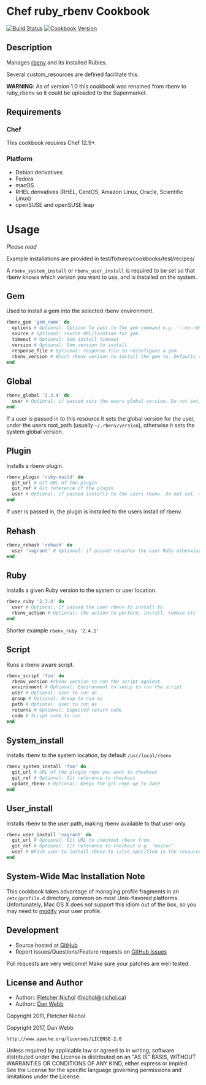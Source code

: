 # Chef ruby_rbenv Cookbook

[![Build Status](https://travis-ci.org/sous-chefs/ruby_rbenv.svg?branch=master)](https://travis-ci.org/sous-chefs/ruby_rbenv) [![Cookbook Version](https://img.shields.io/cookbook/v/ruby_rbenv.svg)](https://supermarket.chef.io/cookbooks/ruby_rbenv)

## Description

Manages [rbenv][rbenv_site] and its installed Rubies.

Several custom_resources are defined facilitate this.

**WARNING**: As of version 1.0 this cookbook was renamed from rbenv to ruby_rbenv so it could be uploaded to the Supermarket.

## Requirements

### Chef

This cookbook requires Chef 12.9+.

### Platform

- Debian derivatives
- Fedora
- macOS
- RHEL derivatives (RHEL, CentOS, Amazon Linux, Oracle, Scientific Linux)
- openSUSE and openSUSE leap

# Usage

_Please read_

Example installations are provided in test/fixtures/cookbooks/test/recipes/

A `rbenv_system_install` or `rbenv_user_install` is required to be set so that rbenv knows which version you want to use, and is installed on the system.

## Gem

Used to install a gem into the selected rbenv environment.

```ruby
rbenv_gem 'gem_name' do
  options # Optional: Options to pass to the gem command e.g. '--no-rdoc --no-ri'
  source # Optional: source URL/location for gem.
  timeout # Optional: Gem install timeout
  version # Optional: Gem version to install
  response_file # Optional: response file to reconfigure a gem
  rbenv_version # Which rbenv verison to install the gem to. Defaults to global
end
```

## Global

```ruby
rbenv_global '2.3.4' do
  user # Optional: if passed sets the users global version. Do not set, to set the systems global version
end
```

If a user is passed in to this resource it sets the global version for the user, under the users root_path (usually `~/.rbenv/version`), otherwise it sets the system global version.

## Plugin

Installs a rbenv plugin.

```ruby
rbenv_plugin 'ruby-build' do
  git_url # Git URL of the plugin
  git_ref # Git reference of the plugin
  user # Optional: if passed installs to the users rbenv. Do not set, to set installs to the system rbenv.
end
```

If user is passed in, the plugin is installed to the users install of rbenv.

## Rehash

```ruby
rbenv_rehash 'rehash' do
  user 'vagrant' # Optional: if passed rehashes the user Ruby otherwise rehashes the system rbenv
end
```

## Ruby

Installs a given Ruby version to the system or user location.

```ruby
rbenv_ruby '2.3.4' do
  user # Optional: If passed the user rbenv to install to
  rbenv_action # Optional: the action to perform, install, remove etc
end
```

Shorter example `rbenv_ruby '2.4.1'`

## Script

Runs a rbenv aware script.

```ruby
rbenv_script 'foo' do
  rbenv_version #rbenv version to run the script against
  environment # Optional: Environment to setup to run the script
  user # Optional: User to run as
  group # Optional: Group to run as
  path # Optional: User to run as
  returns # Optional: Expected return code
  code # Script code to run
end
```

## System_install

Installs rbenv to the system location, by default `/usr/local/rbenv`

```ruby
rbenv_system_install 'foo' do
  git_url # URL of the plugin repo you want to checkout
  git_ref # Optional: Git reference to checkout
  update_rbenv # Optional: Keeps the git repo up to date
end
```

## User_install

Installs rbenv to the user path, making rbenv available to that user only.

```ruby
rbenv_user_install 'vagrant' do
  git_url # Optional: Git URL to checkout rbenv from.
  git_ref # Optional: Git reference to checkout e.g. 'master'
  user # Which user to install rbenv to (also specified in the resources name above)
end
```

## System-Wide Mac Installation Note

This cookbook takes advantage of managing profile fragments in an `/etc/profile.d` directory, common on most Unix-flavored platforms. Unfortunately, Mac OS X does not support this idiom out of the box, so you may need to [modify][mac_profile_d] your user profile.

## Development

- Source hosted at [GitHub][repo]
- Report issues/Questions/Feature requests on [GitHub Issues][issues]

Pull requests are very welcome! Make sure your patches are well tested.

## License and Author

- Author:: [Fletcher Nichol][fnichol] ([fnichol@nichol.ca](mailto:fnichol@nichol.ca))
- Author:: [Dan Webb][damacus]

Copyright 2011, Fletcher Nichol

Copyright 2017, Dan Webb

```
http://www.apache.org/licenses/LICENSE-2.0
```

Unless required by applicable law or agreed to in writing, software distributed under the License is distributed on an "AS IS" BASIS, WITHOUT WARRANTIES OR CONDITIONS OF ANY KIND, either express or implied. See the License for the specific language governing permissions and limitations under the License.

[custom_resources]: https://docs.chef.io/custom_resources.html
[damacus]: https://github.com/damacus
[fnichol]: https://github.com/fnichol
[issues]: https://github.com/sous-chefs/ruby_rbenv/issues
[mac_profile_d]: http://hints.macworld.com/article.php?story=20011221192012445
[rb_readme]: https://github.com/sstephenson/ruby-build#readme
[rbenv_site]: https://github.com/sstephenson/rbenv
[repo]: https://github.com/sous-chefs/ruby_rbenv
[ruby_build_cb]: https://supermarket.chef.io/cookbooks/ruby_build
